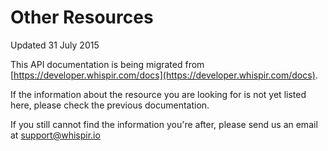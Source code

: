 # Other Resources

<aside class="notice">
	Updated 31 July 2015
</aside>

This API documentation is being migrated from [https://developer.whispir.com/docs](https://developer.whispir.com/docs).

If the information about the resource you are looking for is not yet listed here, please check the previous documentation.

If you still cannot find the information you're after, please send us an email at [support@whispir.io](mailto:support@whispir.io)
